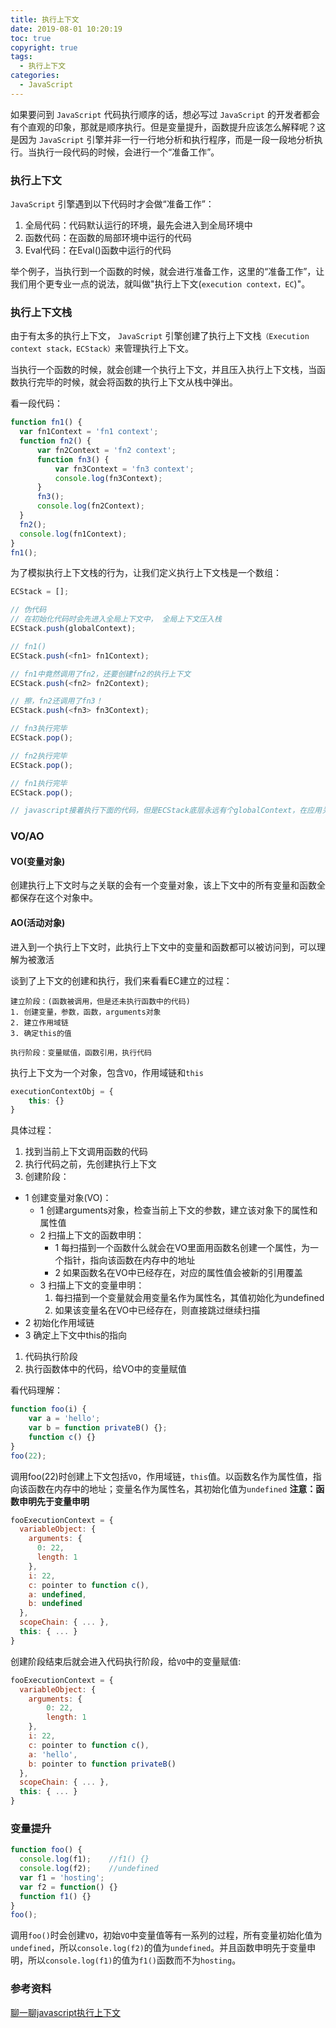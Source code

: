 ```yaml
---
title: 执行上下文
date: 2019-08-01 10:20:19
toc: true
copyright: true
tags:
  - 执行上下文
categories:
  - JavaScript
---
```

如果要问到 `JavaScript` 代码执行顺序的话，想必写过 `JavaScript` 的开发者都会有个直观的印象，那就是顺序执行。但是变量提升，函数提升应该怎么解释呢？这是因为 `JavaScript` 引擎并非一行一行地分析和执行程序，而是一段一段地分析执行。当执行一段代码的时候，会进行一个“准备工作”。
<!--more-->
### 执行上下文
`JavaScript` 引擎遇到以下代码时才会做“准备工作”：
1. 全局代码：代码默认运行的环境，最先会进入到全局环境中
2. 函数代码：在函数的局部环境中运行的代码
3. Eval代码：在Eval()函数中运行的代码

举个例子，当执行到一个函数的时候，就会进行准备工作，这里的“准备工作”，让我们用个更专业一点的说法，就叫做"执行上下文(`execution context，EC`)"。

### 执行上下文栈
由于有太多的执行上下文， `JavaScript` 引擎创建了执行上下文栈`（Execution context stack，ECStack）`来管理执行上下文。

当执行一个函数的时候，就会创建一个执行上下文，并且压入执行上下文栈，当函数执行完毕的时候，就会将函数的执行上下文从栈中弹出。

看一段代码：
```js
function fn1() {  
  var fn1Context = 'fn1 context';  
  function fn2() {  
      var fn2Context = 'fn2 context';  
      function fn3() {  
          var fn3Context = 'fn3 context';  
          console.log(fn3Context);  
      }  
      fn3();  
      console.log(fn2Context);  
  }  
  fn2();  
  console.log(fn1Context);  
}  
fn1();
```
为了模拟执行上下文栈的行为，让我们定义执行上下文栈是一个数组：
```js
ECStack = [];

// 伪代码
// 在初始化代码时会先进入全局上下文中， 全局上下文压入栈
ECStack.push(globalContext);

// fn1()
ECStack.push(<fn1> fn1Context);

// fn1中竟然调用了fn2，还要创建fn2的执行上下文
ECStack.push(<fn2> fn2Context);

// 擦，fn2还调用了fn3！
ECStack.push(<fn3> fn3Context);

// fn3执行完毕
ECStack.pop();

// fn2执行完毕
ECStack.pop();

// fn1执行完毕
ECStack.pop();

// javascript接着执行下面的代码，但是ECStack底层永远有个globalContext，在应用关闭时销毁
```

### VO/AO

#### VO(变量对象)
创建执行上下文时与之关联的会有一个变量对象，该上下文中的所有变量和函数全都保存在这个对象中。

#### AO(活动对象)
进入到一个执行上下文时，此执行上下文中的变量和函数都可以被访问到，可以理解为被激活

谈到了上下文的创建和执行，我们来看看EC建立的过程：

    建立阶段：(函数被调用，但是还未执行函数中的代码)
    1. 创建变量，参数，函数，arguments对象
    2. 建立作用域链
    3. 确定this的值

    执行阶段：变量赋值，函数引用，执行代码

执行上下文为一个对象，包含`VO`，作用域链和`this`
```js
executionContextObj = {    
    this: {}    
} 
```
具体过程：
1. 找到当前上下文调用函数的代码
1. 执行代码之前，先创建执行上下文
1. 创建阶段：
  + 1 创建变量对象(VO)：  
    - 1 创建arguments对象，检查当前上下文的参数，建立该对象下的属性和属性值
    - 2 扫描上下文的函数申明：
      + 1 每扫描到一个函数什么就会在VO里面用函数名创建一个属性，为一个指针，指向该函数在内存中的地址
      + 2 如果函数名在VO中已经存在，对应的属性值会被新的引用覆盖
    - 3 扫描上下文的变量申明：
      1. 每扫描到一个变量就会用变量名作为属性名，其值初始化为undefined
      2. 如果该变量名在VO中已经存在，则直接跳过继续扫描
  + 2 初始化作用域链
  + 3 确定上下文中this的指向
1. 代码执行阶段
  1. 执行函数体中的代码，给VO中的变量赋值

看代码理解：
```js
function foo(i) {    
    var a = 'hello';    
    var b = function privateB() {};    
    function c() {}    
}    
foo(22);
```
调用foo(22)时创建上下文包括`VO`，作用域链，`this`值。以函数名作为属性值，指向该函数在内存中的地址；变量名作为属性名，其初始化值为`undefined`
**注意：函数申明先于变量申明**
```js
fooExecutionContext = {    
  variableObject: {    
    arguments: {    
      0: 22,    
      length: 1    
    },    
    i: 22,    
    c: pointer to function c(),    
    a: undefined,    
    b: undefined    
  },    
  scopeChain: { ... },    
  this: { ... }    
} 
```
创建阶段结束后就会进入代码执行阶段，给`VO`中的变量赋值:
```js
fooExecutionContext = {    
  variableObject: {    
    arguments: {    
        0: 22,    
        length: 1    
    },    
    i: 22,    
    c: pointer to function c(),    
    a: 'hello',    
    b: pointer to function privateB()    
  },    
  scopeChain: { ... },    
  this: { ... }    
}
```

### 变量提升
```js
function foo() {  
  console.log(f1);    //f1() {}  
  console.log(f2);    //undefined  
  var f1 = 'hosting';  
  var f2 = function() {}  
  function f1() {}  
}  
foo();
```
调用`foo()`时会创建`VO`，初始`VO`中变量值等有一系列的过程，所有变量初始化值为`undefined`，所以`console.log(f2)`的值为`undefined`。并且函数申明先于变量申明，所以`console.log(f1)`的值为`f1()`函数而不为`hosting`。

### 参考资料
[聊一聊javascript执行上下文](https://juejin.im/post/5ac301d151882510fd3fcf3a#heading-5)